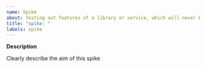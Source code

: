 ```yaml
---
name: Spike
about: Testing out features of a library or service, which will never be merged into main.
title: "spike: "
labels: spike
---
```


**Description**

Clearly describe the aim of this spike

